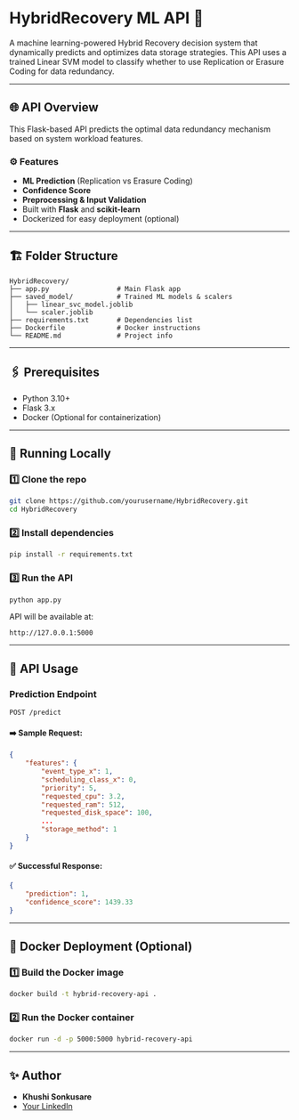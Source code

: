 # HybridRecovery ML API 🚀

A machine learning-powered Hybrid Recovery decision system that dynamically predicts and optimizes data storage strategies. This API uses a trained Linear SVM model to classify whether to use Replication or Erasure Coding for data redundancy.

---

## 🌐 API Overview
This Flask-based API predicts the optimal data redundancy mechanism based on system workload features.

### ⚙️ Features
- **ML Prediction** (Replication vs Erasure Coding)
- **Confidence Score**
- **Preprocessing & Input Validation**
- Built with **Flask** and **scikit-learn**
- Dockerized for easy deployment (optional)

---

## 🏗️ Folder Structure

```
HybridRecovery/
├── app.py                 # Main Flask app
├── saved_model/           # Trained ML models & scalers
│   ├── linear_svc_model.joblib
│   └── scaler.joblib
├── requirements.txt       # Dependencies list
├── Dockerfile             # Docker instructions
└── README.md              # Project info
```

---

## 🖇️ Prerequisites

- Python 3.10+
- Flask 3.x
- Docker (Optional for containerization)

---

## 🚀 Running Locally

### 1️⃣ Clone the repo
```bash
git clone https://github.com/yourusername/HybridRecovery.git
cd HybridRecovery
```

### 2️⃣ Install dependencies
```bash
pip install -r requirements.txt
```

### 3️⃣ Run the API
```bash
python app.py
```

API will be available at:
```
http://127.0.0.1:5000
```

---

## 🔮 API Usage

### **Prediction Endpoint**
`POST /predict`

#### ➡️ Sample Request:
```json
{
    "features": {
        "event_type_x": 1,
        "scheduling_class_x": 0,
        "priority": 5,
        "requested_cpu": 3.2,
        "requested_ram": 512,
        "requested_disk_space": 100,
        ...
        "storage_method": 1
    }
}
```

#### ✅ Successful Response:
```json
{
    "prediction": 1,
    "confidence_score": 1439.33
}
```

---

## 🐳 Docker Deployment (Optional)

### 1️⃣ Build the Docker image
```bash
docker build -t hybrid-recovery-api .
```

### 2️⃣ Run the Docker container
```bash
docker run -d -p 5000:5000 hybrid-recovery-api
```

---

## ✨ Author
- **Khushi Sonkusare**
- [Your LinkedIn](http://www.linkedin.com/in/khushi-sonkusare-3b49611b2)
